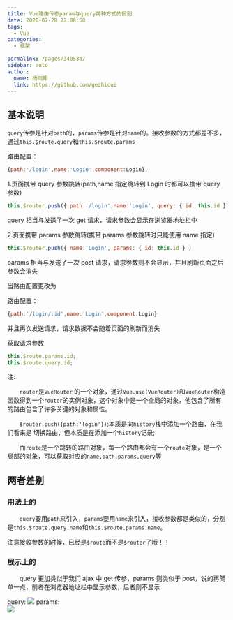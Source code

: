 ```yaml
---
title: Vue路由传参param与query两种方式的区别
date: 2020-07-28 22:08:58
tags:
  - Vue
categories:
  - 框架

permalink: /pages/34053a/
sidebar: auto
author:
  name: 杨雨翔
  link: https://github.com/gezhicui
---
```


## 基本说明

`query`传参是针对`path`的，`params`传参是针对`name`的。接收参数的方式都差不多，通过`this.$route.query`和`this.$route.params`

路由配置：

```js
{path:'/login',name:'Login',component:Login},
```

1.页面携带 query 参数跳转(path,name 指定跳转到 Login 时都可以携带 query 参数)

```js
this.$router.push({ path:'/login',name:'Login', query: { id: this.id } )
```

query 相当与发送了一次 get 请求，请求参数会显示在浏览器地址栏中

2.页面携带 params 参数跳转(携带 params 参数跳转时只能使用 name 指定)

```js
this.$router.push({ name:'Login', params: { id: this.id } )
```

params 相当与发送了一次 post 请求，请求参数则不会显示，并且刷新页面之后参数会消失

当路由配置更改为

路由配置：

```js
{path:'/login/:id',name:'Login',component:Login}
```

并且再次发送请求，请求数据不会随着页面的刷新而消失

获取请求参数

```js
this.$route.params.id;
this.$route.query.id;
```

注:

&emsp;&emsp;`router`是`VueRouter` 的一个对象，通过`Vue.use(VueRouter)`和`VueRouter`构造函数得到一个`router`的实例对象，这个对象中是一个全局的对象，他包含了所有的路由包含了许多关键的对象和属性。

&emsp;&emsp;`$router.push({path:'login'})`;本质是向`history`栈中添加一个路由，在我们看来是 切换路由，但本质是在添加一个`history`记录;

&emsp;&emsp;而`route`是一个跳转的路由对象，每一个路由都会有一个`route`对象，是一个局部的对象，可以获取对应的`name,path,params,query`等

## 两者差别

### 用法上的

&emsp;&emsp;`query`要用`path`来引入，`params`要用`name`来引入，接收参数都是类似的，分别是`this.$route.query.name`和`this.$route.params.name`。

注意接收参数的时候，已经是`$route`而不是`$router`了哦！！

### 展示上的

&emsp;&emsp;query 更加类似于我们 ajax 中 get 传参，params 则类似于 post，说的再简单一点，前者在浏览器地址栏中显示参数，后者则不显示

query:
![](https://yangblogimg.oss-cn-hangzhou.aliyuncs.com/blogImg/query路由.png)
params:  
![](https://yangblogimg.oss-cn-hangzhou.aliyuncs.com/blogImg/params路由.png)

